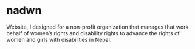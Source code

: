 # nadwn
Website, I designed for a non-profit organization that manages that work behalf of women’s rights and disability rights to advance the rights of women and girls with disabilities in Nepal.

